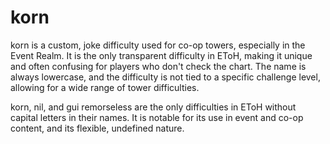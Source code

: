 # korn

korn is a custom, joke difficulty used for co-op towers, especially in the Event Realm. It is the only transparent difficulty in EToH, making it unique and often confusing for players who don't check the chart. The name is always lowercase, and the difficulty is not tied to a specific challenge level, allowing for a wide range of tower difficulties.

korn, nil, and gui remorseless are the only difficulties in EToH without capital letters in their names. It is notable for its use in event and co-op content, and its flexible, undefined nature.